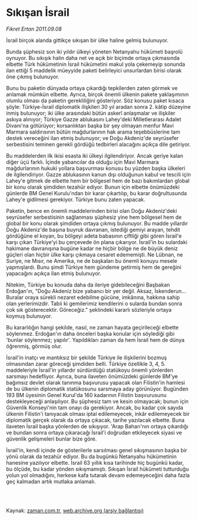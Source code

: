 # Sıkışan İsrail

*Fikret Ertan 2011.09.08*

<td class="columnist-detail">
<p>İsrail birçok alanda gittikçe sıkışan bir ülke haline gelmiş bulunuyor.</p>
<p>
<div id="haberMetinDiv">
<p>Bunda şüphesiz son iki yıldır ülkeyi yöneten Netanyahu hükümeti başrolü oynuyor. Bu sıkışık halin daha net ve açık bir biçimde ortaya çıkmasında elbette Türk hükümetinin İsrail hükümetini makul yola çekemeyip sonunda ilan ettiği 5 maddelik müeyyide paketi belirleyici unsurlardan birisi olarak öne çıkmış bulunuyor.
<p>Bunu bu paketin dünyada ortaya çıkardığı tepkilerden zaten görmek ve anlamak mümkün elbette. Ayrıca, birçok önemli ülkenin pakete yaklaşımının olumlu olması da paketin gerekliliğini gösteriyor. Söz konusu paket kısaca şöyle: Türkiye-İsrail diplomatik ilişkileri 30 yıl aradan sonra 2. kâtip düzeyine inmiş bulunuyor; iki ülke arasındaki bütün askerî anlaşmalar ve ilişkiler askıya alınıyor; Türkiye Gazze ablukasını Lahey'deki Milletlerarası Adalet Divanı'na götürüyor; korsanlıktan başka bir şey olmayan menfur Mavi Marmara saldırısının bütün mağdurlarının hak arama teşebbüslerine tam destek vereceğini ilan etmiş bulunuyor; ve Doğu Akdeniz'de seyrüsefer serbestisini teminen gerekli gördüğü tedbirleri alacağını açıkça dile getiriyor.
<p>Bu maddelerden ilk ikisi esasta iki ülkeyi ilgilendiriyor. Ancak geriye kalan diğer üçü farklı. İçinde yabancılar da olduğu için Mavi Marmara mağdurlarının hukuki yollara başvurması konusu bu yüzden başka ülkeleri de ilgilendiriyor. Gazze ablukasının kanun dışı olduğunun kabul ve tescili için Lahey'e gitmek de elbette hem bir bölgesel hem de bazı bakımlardan global bir konu olarak şimdiden tezahür ediyor. Bunun için elbette önümüzdeki günlerde BM Genel Kurulu'ndan bir karar çıkartılıp, bu karar doğrultusunda Lahey'e gidilmesi gerekiyor. Türkiye bunu zaten yapacak.
<p>Paketin, bence en önemli maddelerinden birisi olan Doğu Akdeniz'deki seyrüsefer serbestisinin sağlanması şüphesiz yine hem bölgesel hem de global bir konu olarak şimdiden ortaya çıkmış bulunuyor. Bu madde yıllardır Doğu Akdeniz'de başına buyruk davranan, istediği gemiyi arayan, tehdit gördüğüne el koyan, bu bölgeyi adeta babasının çiftliği gibi gören İsrail'e karşı çıkan Türkiye'yi bu çerçevede ön plana çıkarıyor. İsrail'in bu sulardaki hakimane davranışına bugüne kadar ne hiçbir bölge ne de büyük deniz güçleri olan hiçbir ülke karşı çıkmaya cesaret edememişti. Ne Lübnan, ne Suriye, ne Mısır, ne Amerika, ne de başkaları bu önemli konuyu mesele yapmışlardı. Bunu şimdi Türkiye hem gündeme getirmiş hem de gereğini yapacağını açıkça ilan etmiş bulunuyor.
<p>Nitekim, Türkiye bu konuda daha da ileriye gidebileceğini Başbakan Erdoğan'ın, "Doğu Akdeniz bize yabancı bir yer değil. Aksaz, İskenderun... Buralar oraya sürekli nezaret edebilme gücüne, imkânına, hakkına sahip olan yerlerimizdir. Tabii ki gemilerimiz kendilerini o sularda bundan sonra çok sık gösterecektir. Göreceğiz." şeklindeki kararlı sözleriyle ortaya koymuş bulunuyor.
<p>Bu kararlılığın hangi şekilde, nasıl, ne zaman hayata geçirileceği elbette söylenmez. Erdoğan'ın daha önceleri başka konular için söylediği gibi 'bunlar söylenmez; yapılır'. Yapıldıkları zaman da hem İsrail hem de dünya öğrenmiş, görmüş olur.
<p>İsrail'in inatçı ve mantıksız bir şekilde Türkiye ile ilişkilerini bozmuş olmasından zarar göreceği şimdiden belli. Türkiye özellikle 3, 4, 5. maddeleriyle İsrail'in yıllardır sürdürdüğü statükoyu önemli yönlerden sarsmayı hedefliyor. Ayrıca, buna ilaveten önümüzdeki günlerde BM'ye bağımsız devlet olarak tanınma başvurusu yapacak olan Filistin'in hamlesi de bu ülkenin diplomatik statükosunu sarsmaya aday görünüyor. Bugünden 193 BM üyesinin Genel Kurul'da 160 kadarının Filistin başvurusunu destekleyeceği anlaşılıyor. Bu şüphesiz tam ve kesin olmayacak; bunun için Güvenlik Konseyi'nin tam onayı da gerekiyor. Ancak, bu kadar çok sayıda ülkenin Filistin'i tanıyacak olması iptal edilemeyecek, inkâr edilemeyecek bir diplomatik gerçek olarak da ortaya çıkacak, tarihe yazılacak elbette. Buna ilaveten İsrail başka yönlerden de sıkışıyor. 'Arap Baharı'nın ortaya çıkardığı ve bundan sonra ortaya çıkaracağı İsrail'i doğrudan etkileyecek siyasi ve güvenlik gelişmeleri bunlar bize göre.
<p>İsrail'in, kendi içinde de gösterilerle sarsılması genel sıkışmasının başka bir yönü olarak da tezahür ediyor. Bu da bugünkü Netanyahu hükümetinin hanesine yazılıyor elbette. İsrail 63 yıllık kısa tarihinde hiç bugünkü kadar, bu ölçüde, bu kadar yönden sıkışmamıştı. Sıkışan İsrail hükümeti tutturduğu yolun yol olmadığını, herkese kafa tutarak devam edemeyeceğini daha fazla geç kalmadan artık mutlaka anlamalı. </p></p></p></p></p></p></p></p></div>
</p>


<p><br>
		 </br></p></td>

Kaynak: [zaman.com.tr](http://zaman.com.tr/yazar.do?yazino=1177476), [web.archive.org (arşiv bağlantısı)](http://web.archive.org/web/20111018134228/http://zaman.com.tr/yazar.do?yazino=1177476)
